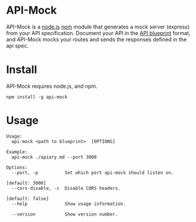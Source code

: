 # API-Mock 

API-Mock is a [node.js](http://nodejs.org/) [npm](https://npmjs.org/) module that generates a mock server (express) from your API specification. Document your API in the [API blueprint](http://apiblueprint.org/) format, and API-Mock mocks your routes and sends the responses defined in the api spec.

# Install

API-Mock requires node.js, and npm.

    npm install -g api-mock

# Usage

    Usage:
      api-mock <path to blueprint>  [OPTIONS]
    
    Example:
      api-mock ./apiary.md --port 3000
    
    Options:
      --port, -p          Set which port api-mock should listen on.
                                                                     [default: 3000]
      --cors-disable, -c  Disable CORS headers.
                                                                    [default: false]
      --help              Show usage information.

      --version           Show version number.


